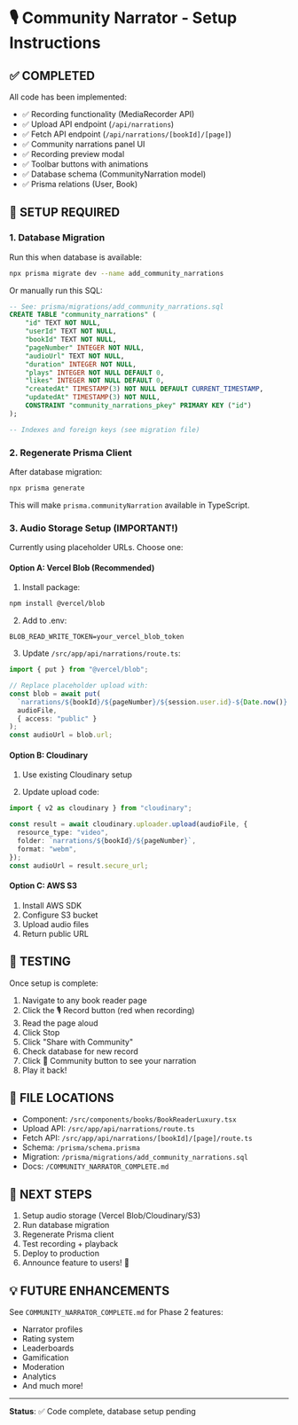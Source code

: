 # 🎙️ Community Narrator - Setup Instructions

## ✅ COMPLETED

All code has been implemented:

- ✅ Recording functionality (MediaRecorder API)
- ✅ Upload API endpoint (`/api/narrations`)
- ✅ Fetch API endpoint (`/api/narrations/[bookId]/[page]`)
- ✅ Community narrations panel UI
- ✅ Recording preview modal
- ✅ Toolbar buttons with animations
- ✅ Database schema (CommunityNarration model)
- ✅ Prisma relations (User, Book)

## 🔧 SETUP REQUIRED

### 1. Database Migration

Run this when database is available:

```bash
npx prisma migrate dev --name add_community_narrations
```

Or manually run this SQL:

```sql
-- See: prisma/migrations/add_community_narrations.sql
CREATE TABLE "community_narrations" (
    "id" TEXT NOT NULL,
    "userId" TEXT NOT NULL,
    "bookId" TEXT NOT NULL,
    "pageNumber" INTEGER NOT NULL,
    "audioUrl" TEXT NOT NULL,
    "duration" INTEGER NOT NULL,
    "plays" INTEGER NOT NULL DEFAULT 0,
    "likes" INTEGER NOT NULL DEFAULT 0,
    "createdAt" TIMESTAMP(3) NOT NULL DEFAULT CURRENT_TIMESTAMP,
    "updatedAt" TIMESTAMP(3) NOT NULL,
    CONSTRAINT "community_narrations_pkey" PRIMARY KEY ("id")
);

-- Indexes and foreign keys (see migration file)
```

### 2. Regenerate Prisma Client

After database migration:

```bash
npx prisma generate
```

This will make `prisma.communityNarration` available in TypeScript.

### 3. Audio Storage Setup (IMPORTANT!)

Currently using placeholder URLs. Choose one:

#### Option A: Vercel Blob (Recommended)

1. Install package:

```bash
npm install @vercel/blob
```

2. Add to .env:

```env
BLOB_READ_WRITE_TOKEN=your_vercel_blob_token
```

3. Update `/src/app/api/narrations/route.ts`:

```typescript
import { put } from "@vercel/blob";

// Replace placeholder upload with:
const blob = await put(
  `narrations/${bookId}/${pageNumber}/${session.user.id}-${Date.now()}.webm`,
  audioFile,
  { access: "public" }
);
const audioUrl = blob.url;
```

#### Option B: Cloudinary

1. Use existing Cloudinary setup

2. Update upload code:

```typescript
import { v2 as cloudinary } from "cloudinary";

const result = await cloudinary.uploader.upload(audioFile, {
  resource_type: "video",
  folder: `narrations/${bookId}/${pageNumber}`,
  format: "webm",
});
const audioUrl = result.secure_url;
```

#### Option C: AWS S3

1. Install AWS SDK
2. Configure S3 bucket
3. Upload audio files
4. Return public URL

## 🧪 TESTING

Once setup is complete:

1. Navigate to any book reader page
2. Click the 🎙️ Record button (red when recording)
3. Read the page aloud
4. Click Stop
5. Click "Share with Community"
6. Check database for new record
7. Click 👥 Community button to see your narration
8. Play it back!

## 📁 FILE LOCATIONS

- Component: `/src/components/books/BookReaderLuxury.tsx`
- Upload API: `/src/app/api/narrations/route.ts`
- Fetch API: `/src/app/api/narrations/[bookId]/[page]/route.ts`
- Schema: `/prisma/schema.prisma`
- Migration: `/prisma/migrations/add_community_narrations.sql`
- Docs: `/COMMUNITY_NARRATOR_COMPLETE.md`

## 🚀 NEXT STEPS

1. Setup audio storage (Vercel Blob/Cloudinary/S3)
2. Run database migration
3. Regenerate Prisma client
4. Test recording + playback
5. Deploy to production
6. Announce feature to users! 🎉

## 💡 FUTURE ENHANCEMENTS

See `COMMUNITY_NARRATOR_COMPLETE.md` for Phase 2 features:

- Narrator profiles
- Rating system
- Leaderboards
- Gamification
- Moderation
- Analytics
- And much more!

---

**Status**: ✅ Code complete, database setup pending
